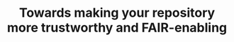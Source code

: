 ---
abstract: null
creators:
- Cepinskas, Linas  (Data Archiving and Networked Services
date: null
document_url: https://services.phaidra.univie.ac.at/api/object/o:1424721/download
grand_parent: iPRES
institutions:
- DANS), The Hague, Netherlands
keywords: []
landing_page_url: https://phaidra.univie.ac.at/o:1424721
language: eng
layout: publication
license: All rights reserved
notes_url: null
parent: iPRES 2021
publication_type: lightning talk
size: 64120
slides_url: null
source_name: iPRES
stream_url: null
title: Towards making your repository more trustworthy and FAIR-enabling
year: 2021
---